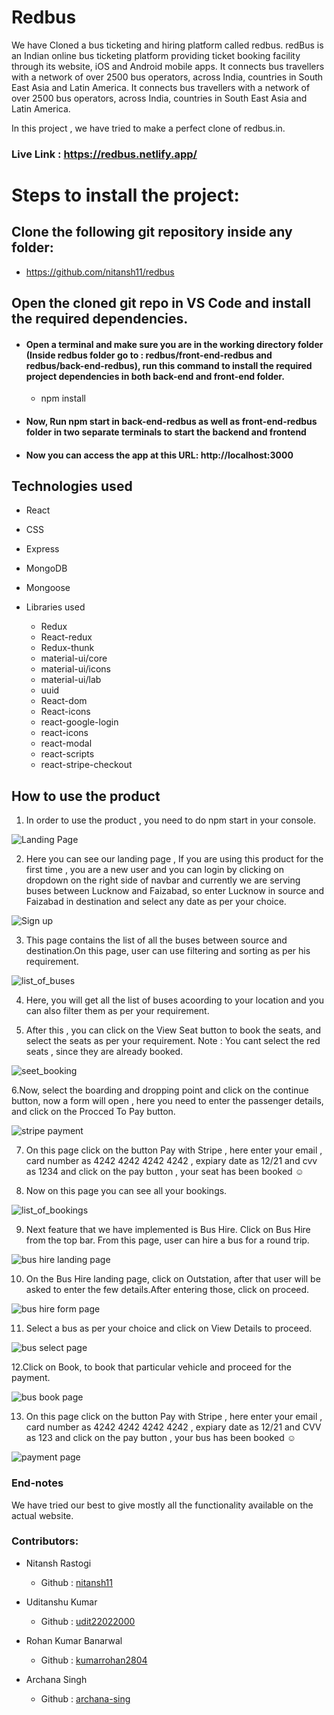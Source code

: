 # Redbus

We have Cloned a bus ticketing and hiring platform called redbus.
redBus is an Indian online bus ticketing platform providing ticket booking facility through its website, iOS and Android mobile apps. It connects bus travellers with a network of over 2500 bus operators, across India, countries in South East Asia and Latin America.
It connects bus travellers with a network of over 2500 bus operators, across India, countries in South East Asia and Latin America.

In this project , we have tried to make a perfect clone of redbus.in.

### Live Link :  https://redbus.netlify.app/

# Steps to install the project:


## Clone the following git repository inside any folder:

* https://github.com/nitansh11/redbus

##  Open the cloned git repo in VS Code and install the required dependencies.

* #### Open a terminal and make sure you are in the working directory folder (Inside redbus folder go to : redbus/front-end-redbus and redbus/back-end-redbus), run this command to install the required project dependencies in both back-end and front-end folder.
  * npm install   

* #### Now, Run npm start in back-end-redbus as well as front-end-redbus folder in two separate terminals to start the backend and frontend

* #### Now you can access the app at this URL: http://localhost:3000

## Technologies used
  
  * React
  * CSS
  * Express
  * MongoDB
  * Mongoose
  * Libraries used
      
      * Redux
      * React-redux
      * Redux-thunk
      * material-ui/core
      * material-ui/icons
      * material-ui/lab
      * uuid
      * React-dom
      * React-icons
      * react-google-login
      * react-icons
      * react-modal
      * react-scripts
      * react-stripe-checkout
      
      
## How to use the product


 1. In order to use the product , you need to do npm start in your console.

  ![Landing Page](https://github.com/nitansh11/redbus/blob/master/Samples/HomePage1.PNG)

 2. Here you can see our landing page , If you are using this product for the first time , you are a new user and you can login by clicking on dropdown on the right side of navbar and currently we are serving buses between Lucknow and Faizabad, so enter Lucknow in source and Faizabad in destination and select any date as per your choice.

  ![Sign up](https://github.com/nitansh11/redbus/blob/master/Samples/GoogleSignIn.PNG)

 3. This page contains the list of all the buses between source and destination.On this page, user can use filtering and sorting as per his requirement.

  ![list_of_buses](https://github.com/nitansh11/redbus/blob/master/Samples/listOfbuseswithfilters.PNG)
 
 4. Here, you will get all the list of buses acoording to your location and you can also filter them as per your requirement.

 5. After this , you can click on the View Seat button to book the seats, and select the seats as per your requirement.
   Note : You cant select the red seats , since they are already booked.
  
   ![seet_booking](https://github.com/nitansh11/redbus/blob/master/Samples/seatBookUi.PNG)
 
 6.Now, select the boarding and dropping point and click on the continue button, now a form will open , here you need to enter the passenger details, and click on the Procced To Pay button.
  
   ![stripe payment](https://github.com/nitansh11/redbus/blob/master/Samples/StripePayment.PNG)

 7. On this page click on the button Pay with Stripe , here enter your email , card number as 4242 4242 4242 4242 , expiary date as 12/21 and cvv as 1234 and click on the pay button , your seat has been booked :relaxed:

  8. Now on this page you can see all your bookings.
  
  ![list_of_bookings](https://github.com/nitansh11/redbus/blob/master/Samples/ListOfBookings.PNG)
  
  9. Next feature that we have implemented is Bus Hire. Click on Bus Hire from the top bar. From this page, user can hire a bus for a round trip.
  
  ![bus hire landing page](https://github.com/nitansh11/redbus/blob/master/Samples/bushire1.png)
  
  10. On the Bus Hire landing page, click on Outstation, after that user will be asked to enter the few details.After entering those, click on proceed.

  ![bus hire form page](https://github.com/nitansh11/redbus/blob/master/Samples/bushire2.png)
  
  11. Select a bus as per your choice and click on View Details to proceed.

  ![bus select page](https://github.com/nitansh11/redbus/blob/master/Samples/bishire3.png)
  
  12.Click on Book, to book that particular vehicle and proceed for the payment.
  
  ![bus book page](https://github.com/nitansh11/redbus/blob/master/Samples/bushire4.png)
  
  13. On this page click on the button Pay with Stripe , here enter your email , card number as 4242 4242 4242 4242 , expiary date as 12/21 and CVV as 123 and click on the pay button , your bus has been booked :relaxed:
  
  ![payment page](https://github.com/nitansh11/redbus/blob/master/Samples/bushire5.png)

 
### End-notes
 
  We have tried our best to give mostly all the functionality available on the actual website.

  
  ### Contributors:

  * Nitansh Rastogi

    * Github : [nitansh11](https://github.com/nitansh11)

  * Uditanshu Kumar

    * Github : [udit22022000](https://github.com/udit22022000)

  * Rohan Kumar Banarwal

    * Github : [kumarrohan2804](https://github.com/kumarrohan2804)

 * Archana Singh

    * Github : [archana-sing](https://github.com/archana-sing)
